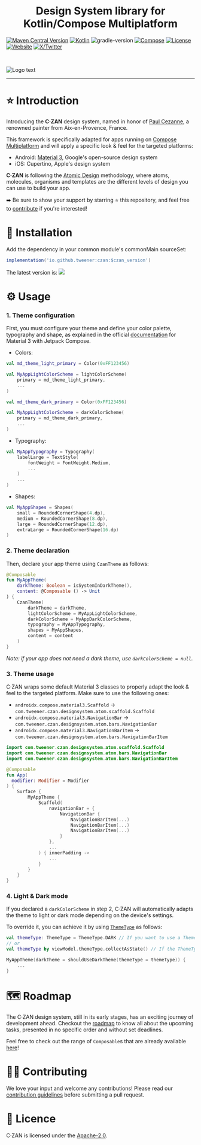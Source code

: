 <h1 align="center">Design System library for Kotlin/Compose Multiplatform</h1>

[![Maven Central Version](https://img.shields.io/maven-central/v/io.github.tweener/czan?color=orange)](https://central.sonatype.com/artifact/io.github.tweener/czan)
[![Kotlin](https://img.shields.io/badge/kotlin-2.0.20-blue.svg?logo=kotlin)](http://kotlinlang.org)
![gradle-version](https://img.shields.io/badge/gradle-8.5.2-blue?logo=gradle)
[![Compose](https://img.shields.io/badge/compose-1.6.11-blue.svg?logo=jetpackcompose)](https://www.jetbrains.com/lp/compose-multiplatform)
[![License](https://img.shields.io/badge/License-Apache%202.0-green.svg)](https://opensource.org/licenses/Apache-2.0)
[![Website](https://img.shields.io/badge/Author-vivienmahe.com-purple)](https://vivienmahe.com/)
[![X/Twitter](https://img.shields.io/twitter/follow/VivienMahe)](https://twitter.com/VivienMahe)

<br>

![Logo   text](https://github.com/Tweener/czan/assets/596985/45ee247c-c8da-461a-8544-2e08578882db)

---

# ⭐️ Introduction

Introducing the **C·ZAN** design system, named in honor of [Paul Cezanne](https://en.wikipedia.org/wiki/Paul_C%C3%A9zanne), a renowned painter from Aix-en-Provence, France.

This framework is specifically adapted for apps running on [Compose Multiplatform](https://www.jetbrains.com/lp/compose-multiplatform/) and will apply a specific look & feel for the targeted platforms:
- Android: [Material 3](https://m3.material.io/), Google's open-source design system
- iOS: Cupertino, Apple's design system

**C·ZAN** is following the [Atomic Design](https://bradfrost.com/blog/post/atomic-web-design/) methodology, where atoms, molecules, organisms and templates are the different levels of design you can
use to build your app.

➡️ Be sure to show your support by starring ⭐️ this repository, and feel free to [contribute](#-contributing) if you're interested!

# 💾 Installation

Add the dependency in your common module's commonMain sourceSet:

```groovy
implementation('io.github.tweener:czan:$czan_version')
```

The latest version
is: [![](https://img.shields.io/maven-metadata/v?metadataUrl=https%3A%2F%2Fs01.oss.sonatype.org%2Fservice%2Flocal%2Frepo_groups%2Fpublic%2Fcontent%2Fio%2Fgithub%2Ftweener%2Fczan%2Fmaven-metadata.xml)](https://central.sonatype.com/artifact/io.github.tweener/czan)

# ⚙️ Usage

### 1. Theme configuration

First, you must configure your theme and define your color palette, typography and shape, as explained in the
official [documentation](https://developer.android.com/jetpack/compose/designsystems/material3#material-theming) for Material 3 with Jetpack Compose.

- Colors:

```kotlin
val md_theme_light_primary = Color(0xFF123456)

val MyAppLightColorScheme = lightColorScheme(
    primary = md_theme_light_primary,
    ...
)

val md_theme_dark_primary = Color(0xFF123456)

val MyAppLightColorScheme = darkColorScheme(
    primary = md_theme_dark_primary,
    ...
)
```

- Typography:

```kotlin
val MyAppTypography = Typography(
    labelLarge = TextStyle(
        fontWeight = FontWeight.Medium,
        ...
    )
    ...
)
````

- Shapes:

```kotlin
val MyAppShapes = Shapes(
    small = RoundedCornerShape(4.dp),
    medium = RoundedCornerShape(8.dp),
    large = RoundedCornerShape(12.dp),
    extraLarge = RoundedCornerShape(16.dp)
)

```

### 2. Theme declaration

Then, declare your app theme using `CzanTheme` as follows:

```kotlin
@Composable
fun MyAppTheme(
    darkTheme: Boolean = isSystemInDarkTheme(),
    content: @Composable () -> Unit
) {
    CzanTheme(
        darkTheme = darkTheme,
        lightColorScheme = MyAppLightColorScheme,
        darkColorScheme = MyAppDarkColorScheme,
        typography = MyAppTypography,
        shapes = MyAppShapes,
        content = content
    )
}
```

_Note: if your app does not need a dark theme, use `darkColorScheme = null`._

### 3. Theme usage

C·ZAN wraps some default Material 3 classes to properly adapt the look & feel to the targeted platform. Make sure to use the following ones:
- `androidx.compose.material3.Scaffold` -> `com.tweener.czan.designsystem.atom.scaffold.Scaffold`
- `androidx.compose.material3.NavigationBar` -> `com.tweener.czan.designsystem.atom.bars.NavigationBar`
- `androidx.compose.material3.NavigationBarItem` -> `com.tweener.czan.designsystem.atom.bars.NavigationBarItem`

```kotlin
import com.tweener.czan.designsystem.atom.scaffold.Scaffold
import com.tweener.czan.designsystem.atom.bars.NavigationBar
import com.tweener.czan.designsystem.atom.bars.NavigationBarItem

@Composable
fun App(
  modifier: Modifier = Modifier
) {
    Surface {
        MyAppTheme {
            Scaffold(
                navigationBar = {
                    NavigationBar {
                        NavigationBarItem(...)
                        NavigationBarItem(...)
                        NavigationBarItem(...)
                    }
                },
                ...
            ) { innerPadding ->
                ...
            }
        }
    }
}
```

### 4. Light & Dark mode

If you declared a `darkColorScheme` in step 2, C·ZAN will automatically adapts the theme to light or dark mode depending on the device's settings.

To override it, you can achieve it by using [`ThemeType`](https://github.com/Tweener/czan/blob/main/czan/src/commonMain/kotlin/com/tweener/czan/theme/ThemeType.kt) as follows:

```kotlin
val themeType: ThemeType = ThemeType.DARK // If you want to use a ThemeType directly from your main Composable
// or
val themeType by viewModel.themeType.collectAsState() // If the ThemeType is provided by the ViewModel 

MyAppTheme(darkTheme = shouldUseDarkTheme(themeType = themeType)) {
    ...
}
```

# 🗺️ Roadmap

The C·ZAN design system, still in its early stages, has an exciting journey of development ahead. Checkout the [roadmap](https://github.com/users/Tweener/projects/1/views/1) to know all about the
upcoming tasks, presented in no specific order and without set deadlines.

Feel free to check out the range of `Composable`s that are already available [here](https://github.com/Tweener/czan/tree/main/czan/src/commonMain/kotlin/com/tweener/czan/designsystem)!

# 👨‍💻 Contributing

We love your input and welcome any contributions! Please read our [contribution guidelines](https://github.com/Tweener/czan/blob/master/CONTRIBUTING.md) before submitting a pull request.

# 🪪 Licence

C·ZAN is licensed under the [Apache-2.0](https://github.com/Tweener/czan?tab=Apache-2.0-1-ov-file#readme).
